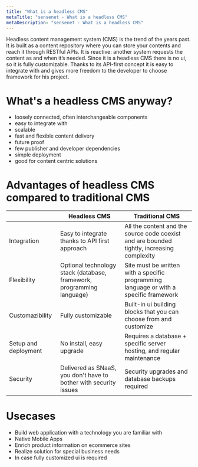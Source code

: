 ```yaml
---
title: "What is a headless CMS"
metaTitle: "sensenet - What is a headless CMS"
metaDescription: "sensenet - What is a headless CMS"
---
```


Headless content management system (CMS) is the trend of the years past. It is built as a content repository where you can store your contents and reach it through RESTful APIs. It is reactive: another system requests the content as and when it’s needed. Since it is a headless CMS there is no ui, so it is fully customizable. Thanks to its API-first concept it is easy to integrate with and gives more freedom to the developer to choose framework for his project.

# What's a headless CMS anyway?

- loosely connected, often interchangeable components
- easy to integrate with
- scalable
- fast and flexible content delivery
- future proof
- few publisher and developer dependencies
- simple deployment
- good for content centric solutions

# Advantages of headless CMS compared to traditional CMS

| | Headless CMS | Traditional CMS |
|-| ------------ | --------------- |
|Integration|Easy to integrate thanks to API first approach|All the content and the source code coexist and are bounded tightly, increasing complexity|
|Flexibility|Optional technology stack (database, framework, programming language)|Site must be written with a specific programming language or with a specific framework|
|Customazibility|Fully customizable|Built-in ui building blocks that you can choose from and customize|
|Setup and deployment|No install, easy upgrade|Requires a database + specific server hosting, and regular maintenance|
|Security|Delivered as SNaaS, you don't have to bother with security issues|Security upgrades and database backups required|

# Usecases

- Build web application with a technology you are familiar with
- Native Mobile Apps
- Enrich product information on ecommerce sites
- Realize solution for special business needs
- In case fully customized ui is required

